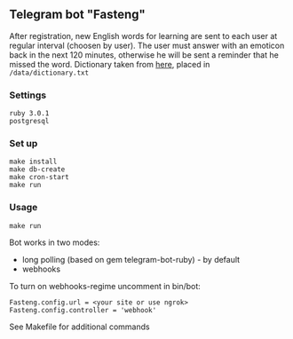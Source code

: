 ## Telegram bot "Fasteng"
After registration, new English words for learning are sent to each user at regular interval (choosen by user).
The user must answer with an emoticon back in the next 120 minutes, otherwise he will be sent a reminder that he missed the word.
Dictionary taken from [here](https://github.com/sujithps/Dictionary/blob/master/Oxford%20English%20Dictionary.txt), placed in ```/data/dictionary.txt```

### Settings
```
ruby 3.0.1
postgresql
```

### Set up
```
make install
make db-create
make cron-start
make run
```

### Usage
```make run```

Bot works in two modes:
- long polling (based on gem telegram-bot-ruby) - by default
- webhooks

To turn on webhooks-regime uncomment in bin/bot:

```
Fasteng.config.url = <your site or use ngrok>
Fasteng.config.controller = 'webhook'
```
See Makefile for additional commands
